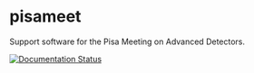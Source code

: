 # pisameet
Support software for the Pisa Meeting on Advanced Detectors.

[![Documentation Status](https://readthedocs.org/projects/pisameet/badge/?version=latest)](https://pisameet.readthedocs.io/en/latest/?badge=latest)

